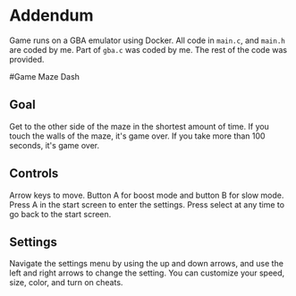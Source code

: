 # Addendum
Game runs on a GBA emulator using Docker. All code in `main.c`, and `main.h` are coded by me. Part of `gba.c` was coded by me. The rest of the code was provided.

#Game
Maze Dash

## Goal
Get to the other side of the maze in the shortest amount of time.
If you touch the walls of the maze, it's game over.
If you take more than 100 seconds, it's game over.

## Controls
Arrow keys to move. Button A for boost mode and button B for slow mode.
Press A in the start screen to enter the settings.
Press select at any time to go back to the start screen.

## Settings
Navigate the settings menu by using the up and down arrows, and use the left and right arrows to change the setting.
You can customize your speed, size, color, and turn on cheats.
